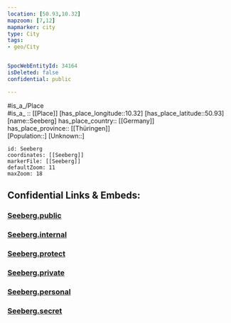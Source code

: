 ```yaml
---
location: [50.93,10.32] 
mapzoom: [7,12] 
mapmarker: city 
type: City
tags:
- geo/City


SpocWebEntityId: 34164
isDeleted: false
confidential: public

---
```

#is_a_/Place  
#is_a_ :: [[Place]] 
[has_place_longitude::10.32] 
[has_place_latitude::50.93] 
[name::Seeberg] 
has_place_country:: [[Germany]]  
has_place_province:: [[Thüringen]]  
[Population::] 
[Unknown::] 


```leaflet
id: Seeberg
coordinates: [[Seeberg]] 
markerFile: [[Seeberg]] 
defaultZoom: 11 
maxZoom: 18
```


## Confidential Links & Embeds: 

### [Seeberg.public](/_public/\Earth\Continent\Europe\Europe~Central\Germany\Germany~East\Thüringen\counties~TH\Wartburgkreis\cities~Wartburgkreis\Marksuhl\CitySeeberg.public.md) 

### [Seeberg.internal](/_internal/\Earth\Continent\Europe\Europe~Central\Germany\Germany~East\Thüringen\counties~TH\Wartburgkreis\cities~Wartburgkreis\Marksuhl\CitySeeberg.internal.md) 

### [Seeberg.protect](/_protect/\Earth\Continent\Europe\Europe~Central\Germany\Germany~East\Thüringen\counties~TH\Wartburgkreis\cities~Wartburgkreis\Marksuhl\CitySeeberg.protect.md) 

### [Seeberg.private](/_private/\Earth\Continent\Europe\Europe~Central\Germany\Germany~East\Thüringen\counties~TH\Wartburgkreis\cities~Wartburgkreis\Marksuhl\CitySeeberg.private.md) 

### [Seeberg.personal](/_personal/\Earth\Continent\Europe\Europe~Central\Germany\Germany~East\Thüringen\counties~TH\Wartburgkreis\cities~Wartburgkreis\Marksuhl\CitySeeberg.personal.md) 

### [Seeberg.secret](/_secret/\Earth\Continent\Europe\Europe~Central\Germany\Germany~East\Thüringen\counties~TH\Wartburgkreis\cities~Wartburgkreis\Marksuhl\CitySeeberg.secret.md)

